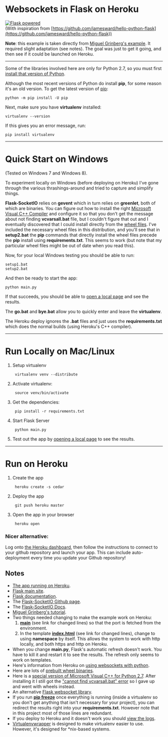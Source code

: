Websockets in Flask on Heroku
=====================================
<a href="http://flask.pocoo.org/"><img
   src="http://flask.pocoo.org/static/badges/flask-powered.png"
   border="0"
   alt="Flask powered"
   title="Flask powered"></a><br/>
(With inspiration from [https://github.com/jamesward/hello-python-flask](https://github.com/jamesward/hello-python-flask))

**Note**: this example is taken directly from [Miguel Grinberg's example](https://github.com/miguelgrinberg/Flask-SocketIO). It required slight adaptation (see notes). The goal was just to get it going, and then see if it could be launched on Heroku.

-----------
Some of the libraries involved here are only for Python 2.7, so you must first [install that version of Python](https://www.python.org/downloads/).

Although the most recent versions of Python do install **pip**, for some reason it's an old version. To get the latest version of [pip](https://pip.pypa.io/en/latest/user_guide.html):

    python -m pip install -U pip

Next, make sure you have **virtualenv** installed:

    virtualenv --version

If this gives you an error message, run:

    pip install virtualenv

-----------------
# Quick Start on Windows #

(Tested on Windows 7 and Windows 8).

To experiment locally on Windows (before deploying on Heroku) I've gone through the various thrashings-around and tried to capture and simplify things.

**Flask-SocketIO** relies on **gevent** which in turn relies on **greenlet**, both of which are binaries. You can figure out how to install the right [Microsoft Visual C++ Compiler](http://www.microsoft.com/en-us/download/confirmation.aspx?id=44266 "Microsoft Visual C++ Compiler") and configure it so that you don't get the message about not finding **vcvarsall.bat** file, but I couldn't figure that out and I eventually discovered that I could install directly from the [wheel files](http://wheel.readthedocs.org/en/latest/). I've included the necessary wheel files in this distribution, and you'll see that in **setup2.bat** the **pip** commands that directly install the wheel files precede the **pip** install using **requirements.txt**. This seems to work (but note that my particular wheel files might be out of date when you read this).

Now, for your local Windows testing you should be able to run:

	setup1.bat
	setup2.bat
 
And then be ready to start the app:

	python main.py

If that succeeds, you should be able to <a href="http://localhost:5000" target="_blank">open a local page</a> and see the results.

The **go.bat** and **bye.bat** allow you to quickly enter and leave the **virtualenv**.

The Heroku deploy ignores the **.bat** files and just uses the **requirements.txt** which does the normal builds (using Heroku's C++ compiler).

-----------
# Run Locally on Mac/Linux #

1. Setup virtualenv

        virtualenv venv --distribute

2. Activate virtualenv:

		source venv/bin/activate

3. Get the dependencies:

        pip install -r requirements.txt

4. Start Flask Server

        python main.py

5. Test out the app by <a href="http://localhost:5000" target="_blank">opening a local page</a> to see the results.


------------------
# Run on Heroku #

1. Create the app

        heroku create -s cedar

2. Deploy the app

        git push heroku master

3. Open the app in your browser

        heroku open

### Nicer alternative: ###
Log onto [the Heroku dashboard](https://dashboard.heroku.com/apps), then follow the instructions to connect to your github repository and launch your app. This can include auto-deployment every time you update your Github repository!

Notes
-------------
* [The app running on Heroku](http://hello-flask-websockets.herokuapp.com/).
* [Flask main site](http://flask.pocoo.org/).
* [Flask documentation](http://flask.pocoo.org/docs/0.10/).
* The [Flask-SocketIO Github page](https://github.com/miguelgrinberg/Flask-SocketIO).
* The [Flask-SocketIO Docs](http://flask-socketio.readthedocs.org/en/latest/).
* [Miguel Grinberg's tutorial](http://blog.miguelgrinberg.com/post/easy-websockets-with-flask-and-gevent).
* Two things needed changing to make the example work on Heroku:
  1. [__main__](https://github.com/BruceEckel/hello-flask-websockets/blob/master/main.py#L106-L108) (see link for changed lines) so that the port is fetched from the environment.
  2. In the template [__index.html__](https://github.com/BruceEckel/hello-flask-websockets/blob/master/templates/index.html#L14-L17) (see link for changed lines), change to using **namespace** by itself. This allows the
  system to work with http locally, and both https and http on Heroku.
* When you change **main.py**, Flask's automatic refresh doesn't work. You have to kill it and restart it to see the results. The refresh only seems to work on templates.
* Here's information from Heroku on [using websockets with python](https://devcenter.heroku.com/articles/python-websockets).
* Here are lots of [prebuilt wheel binaries](http://www.lfd.uci.edu/~gohlke/pythonlibs/).
* Here is a [special version of Microsoft Visual C++ for Python 2.7](http://www.microsoft.com/en-us/download/details.aspx?id=44266). After installing it I still got the ["cannot find vcvarsall.bat" error](http://stackoverflow.com/questions/2817869/error-unable-to-find-vcvarsall-bat) so I gave up and went with wheels instead.
* An alternative [Flask websocket library](https://github.com/kennethreitz/flask-sockets).
* If you run [**pip freeze**](https://pip.pypa.io/en/latest/reference/pip_freeze.html) once everything is running (inside a virtualenv so you don't get anything that isn't necessary for your project), you can redirect the results right into your **requirements.txt**. However note that in this project most of those lines are redundant.
* If you deploy to Heroku and it doesn't work you should [view the logs](https://devcenter.heroku.com/articles/getting-started-with-python#view-logs).
* [Virtualenvwrapper](http://docs.python-guide.org/en/latest/dev/virtualenvs/#virtualenvwrapper) is designed to make virtualenv easier to use. However, it's designed for *nix-based systems.

